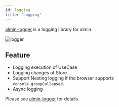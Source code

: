 ```yaml
---
id: logging
title: "Logging"
---
```


[almin-logger](https://www.npmjs.com/package/almin-logger "almin-logger") is a logging library for almin.

![logger](https://monosnap.com/file/hrgv2Vo1Uec5o4RXBD5APMn8FCKEIC.png)

## Feature

- Logging execution of UseCase
- Logging changes of Store
- Support Nesting logging if the browser supports `console.groupCollapsed`.
- Async logging

Please see [almin-logger](https://www.npmjs.com/package/almin-logger "almin-logger") for details.

